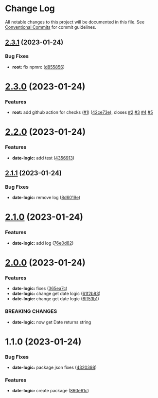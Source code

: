 # Change Log

All notable changes to this project will be documented in this file.
See [Conventional Commits](https://conventionalcommits.org) for commit guidelines.

## [2.3.1](https://github.com/harutyunhayrapetyanst/monorepo-cicd/compare/@harutyunhayrapetyanst/date-logic@2.3.0...@harutyunhayrapetyanst/date-logic@2.3.1) (2023-01-24)


### Bug Fixes

* **root:** fix npmrc ([d855856](https://github.com/harutyunhayrapetyanst/monorepo-cicd/commit/d8558563e49be7d20d5b4bd22ea334614cb2b19a))





# [2.3.0](https://github.com/harutyunhayrapetyanst/monorepo-cicd/compare/@harutyunhayrapetyanst/date-logic@2.1.1...@harutyunhayrapetyanst/date-logic@2.3.0) (2023-01-24)


### Features

* **root:** add github action for checks ([#1](https://github.com/harutyunhayrapetyanst/monorepo-cicd/issues/1)) ([42ce73e](https://github.com/harutyunhayrapetyanst/monorepo-cicd/commit/42ce73e2303d745eeca65c24094f63c8abf9e7ef)), closes [#2](https://github.com/harutyunhayrapetyanst/monorepo-cicd/issues/2) [#3](https://github.com/harutyunhayrapetyanst/monorepo-cicd/issues/3) [#4](https://github.com/harutyunhayrapetyanst/monorepo-cicd/issues/4) [#5](https://github.com/harutyunhayrapetyanst/monorepo-cicd/issues/5)





# [2.2.0](https://github.com/harutyunhayrapetyanst/monorepo-cicd/compare/@harutyunhayrapetyanst/date-logic@2.1.1...@harutyunhayrapetyanst/date-logic@2.2.0) (2023-01-24)


### Features

* **date-logic:** add test ([4356913](https://github.com/harutyunhayrapetyanst/monorepo-cicd/commit/43569135ad29e712b16237446bc5f2b42fe1787e))





## [2.1.1](https://github.com/harutyunhayrapetyanst/monorepo-cicd/compare/@harutyunhayrapetyanst/date-logic@2.1.0...@harutyunhayrapetyanst/date-logic@2.1.1) (2023-01-24)


### Bug Fixes

* **date-logic:** remove log ([8d6019e](https://github.com/harutyunhayrapetyanst/monorepo-cicd/commit/8d6019ed4c9a6743214e2c77824e038c58dd6611))





# [2.1.0](https://github.com/harutyunhayrapetyanst/monorepo-cicd/compare/@harutyunhayrapetyanst/date-logic@2.0.0...@harutyunhayrapetyanst/date-logic@2.1.0) (2023-01-24)


### Features

* **date-logic:** add log ([76e0d82](https://github.com/harutyunhayrapetyanst/monorepo-cicd/commit/76e0d820a4d48619867f18b903060c748a5e420b))





# [2.0.0](https://github.com/harutyunhayrapetyanst/monorepo-cicd/compare/@harutyunhayrapetyanst/date-logic@1.1.0...@harutyunhayrapetyanst/date-logic@2.0.0) (2023-01-24)


### Features

* **date-logic:**  fixes ([365ea7c](https://github.com/harutyunhayrapetyanst/monorepo-cicd/commit/365ea7cf37c1b8d161b696bf1b4c47fdbc943580))
* **date-logic:** change get date logic ([61f2b83](https://github.com/harutyunhayrapetyanst/monorepo-cicd/commit/61f2b839eea6331ca0f2f32d6219811a1ed740f3))
* **date-logic:** change get date logic ([6ff53b1](https://github.com/harutyunhayrapetyanst/monorepo-cicd/commit/6ff53b1667f027dbf4f460088aef47cb2bb9feb8))


### BREAKING CHANGES

* **date-logic:** now get Date returns string





# 1.1.0 (2023-01-24)


### Bug Fixes

* **date-logic:** package json fixes ([4320398](https://github.com/harutyunhayrapetyanst/monorepo-cicd/commit/43203987cd39d29f5a24e2c3ebc5e6fe18ef7ef3))


### Features

* **date-logic:** create package ([860e61c](https://github.com/harutyunhayrapetyanst/monorepo-cicd/commit/860e61c403455a8b07fe7e33aba00600409fbe18))

